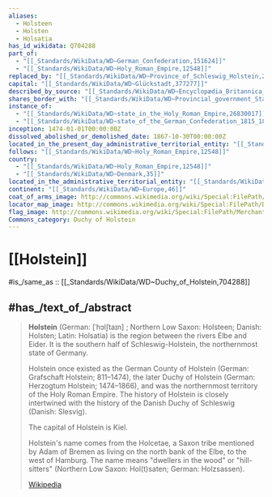 ```yaml
---
aliases:
  - Holsteen
  - Holsten
  - Holsatia
has_id_wikidata: Q704288
part_of:
  - "[[_Standards/WikiData/WD~German_Confederation,151624]]"
  - "[[_Standards/WikiData/WD~Holy_Roman_Empire,12548]]"
replaced_by: "[[_Standards/WikiData/WD~Province_of_Schleswig_Holstein,286977]]"
capital: "[[_Standards/WikiData/WD~Glückstadt,377277]]"
described_by_source: "[[_Standards/WikiData/WD~Encyclopædia_Britannica_11th_edition,867541]]"
shares_border_with: "[[_Standards/WikiData/WD~Provincial_government_Stade,26132747]]"
instance_of:
  - "[[_Standards/WikiData/WD~state_in_the_Holy_Roman_Empire,26830017]]"
  - "[[_Standards/WikiData/WD~state_of_the_German_Confederation_1815_1848_&_1850_1866,113136497]]"
inception: 1474-01-01T00:00:00Z
dissolved_abolished_or_demolished_date: 1867-10-30T00:00:00Z
located_in_the_present_day_administrative_territorial_entity: "[[_Standards/WikiData/WD~Schleswig_Holstein,1194]]"
follows: "[[_Standards/WikiData/WD~Holy_Roman_Empire,12548]]"
country:
  - "[[_Standards/WikiData/WD~Holy_Roman_Empire,12548]]"
  - "[[_Standards/WikiData/WD~Denmark,35]]"
located_in_the_administrative_territorial_entity: "[[_Standards/WikiData/WD~Denmark,35]]"
continent: "[[_Standards/WikiData/WD~Europe,46]]"
coat_of_arms_image: http://commons.wikimedia.org/wiki/Special:FilePath/Holstein%20Arms.svg
locator_map_image: http://commons.wikimedia.org/wiki/Special:FilePath/Duchy%20of%20Holstein%201789.svg
flag_image: http://commons.wikimedia.org/wiki/Special:FilePath/Merchant%20Ensign%20of%20Holstein-Gottorp%20%28Lions%20sinister%29.svg
Commons_category: Duchy of Holstein
---
```


# [[Holstein]] 

#is_/same_as :: [[_Standards/WikiData/WD~Duchy_of_Holstein,704288]] 

## #has_/text_of_/abstract 

> **Holstein** (German: [ˈhɔlʃtaɪn] ; Northern Low Saxon: Holsteen; Danish: Holsten; Latin: Holsatia) 
> is the region between the rivers Elbe and Eider. 
> It is the southern half of Schleswig-Holstein, the northernmost state of Germany.
>
> Holstein once existed as the German County of Holstein 
> (German: Grafschaft Holstein; 811–1474), 
> the later Duchy of Holstein (German: Herzogtum Holstein; 1474–1866), 
> and was the northernmost territory of the Holy Roman Empire. 
> The history of Holstein is closely intertwined 
> with the history of the Danish Duchy of Schleswig (Danish: Slesvig). 
> 
> The capital of Holstein is Kiel.
>
> Holstein's name comes from the Holcetae, 
> a Saxon tribe mentioned by Adam of Bremen as living on the north bank of the Elbe, 
> to the west of Hamburg. 
> The name means "dwellers in the wood" or "hill-sitters" 
> (Northern Low Saxon: Hol(t)saten; German: Holzsassen).
>
> [Wikipedia](https://en.wikipedia.org/wiki/Holstein) 

